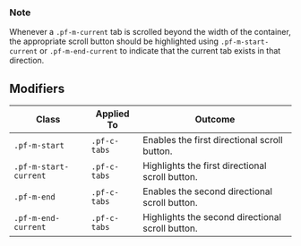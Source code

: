 ### Note

Whenever a `.pf-m-current` tab is scrolled beyond the width of the container, the appropriate scroll button should be highlighted using `.pf-m-start-current` or `.pf-m-end-current` to indicate that the current tab exists in that direction.

## Modifiers

| Class | Applied To | Outcome |
| -- | -- | -- |
| `.pf-m-start`          | `.pf-c-tabs` | Enables the first directional scroll button. |
| `.pf-m-start-current`  | `.pf-c-tabs` | Highlights the first directional scroll button. |
| `.pf-m-end`            | `.pf-c-tabs` | Enables the second directional scroll button. |
| `.pf-m-end-current`    | `.pf-c-tabs` | Highlights the second directional scroll button. |
